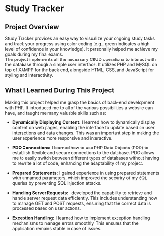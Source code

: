 # Study Tracker
## Project Overview
Study Tracker provides an easy way to visualize your ongoing study tasks and track your progress using color coding (e.g., green indicates a high level of confidence in your knowledge). It personally helped me achieve my goals during my final exams. \
The project implements all the necessary CRUD operations to interact with the database through a simple user interface. It utilizes PHP and MySQL on top of XAMPP for the back end, alongside HTML, CSS, and JavaScript for styling and interactivity.



## What I Learned During This Project

Making this project helped me grasp the basics of back-end development with PHP. It introduced me to all of the various possibilities a website can have, and taught me many valuable skills such as:

* __Dynamically Displaying Content:__ I learned how to dynamically display content on web pages, enabling the interface to update based on user interactions and data changes. This was an important step in making the user experience more responsive and interactive.

* __PDO Connections:__ I learned how to use PHP Data Objects (PDO) to establish flexible and secure connections to the database. PDO allows me to easily switch between different types of databases without having to rewrite a lot of code, enhancing the adaptability of my project.

* __Prepared Statements:__ I gained experience in using prepared statements with unnamed parameters, which improved the security of my SQL queries by preventing SQL injection attacks. 

* __Handling Server Requests:__ I developed the capability to retrieve and handle server request data efficiently. This includes understanding how to manage GET and POST requests, ensuring that the correct data is processed based on user actions. 

* __Exception Handling:__ I learned how to implement exception handling mechanisms to manage errors smoothly. This ensures that the application remains stable in case of issues.
